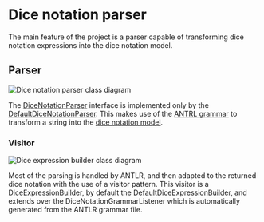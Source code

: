 # Dice notation parser

The main feature of the project is a parser capable of transforming dice notation expressions into the dice notation model.

## Parser

![Dice notation parser class diagram][dice_notation_parser-class_diagram]

The [DiceNotationParser][dice_notation_parser] interface is implemented only by the [DefaultDiceNotationParser][default_dice_notation_parser]. This makes use of the [ANTRL grammar][grammar-doc] to transform a string into the [dice notation model][dice_notation_model-doc].

### Visitor

![Dice expression builder class diagram][dice_expression_builder-class_diagram]

Most of the parsing is handled by ANTLR, and then adapted to the returned dice notation with the use of a visitor pattern. This visitor is a [DiceExpressionBuilder][dice_expression_buider], by default the [DefaultDiceExpressionBuilder][default_dice_expression_buider], and extends over the DiceNotationGrammarListener which is automatically generated from the ANTLR grammar file.

[dice_notation_parser]: ./apidocs/com/wandrell/tabletop/dice/parser/DiceNotationParser.html
[default_dice_notation_parser]: ./apidocs/com/wandrell/tabletop/dice/parser/DefaultDiceNotationParser.html
[dice_expression_buider]: ./apidocs/com/wandrell/tabletop/dice/parser/listener/DiceExpressionBuilder.html
[default_dice_expression_buider]: ./apidocs/com/wandrell/tabletop/dice/parser/listener/DefaultDiceExpressionBuilder.html

[dice_notation_parser-class_diagram]: ./images/dice_notation_parser_class_diagram.png
[dice_expression_builder-class_diagram]: ./images/dice_expression_builder_class_diagram.png

[grammar-doc]: ./grammar.html
[dice_notation_model-doc]: ./notation.html